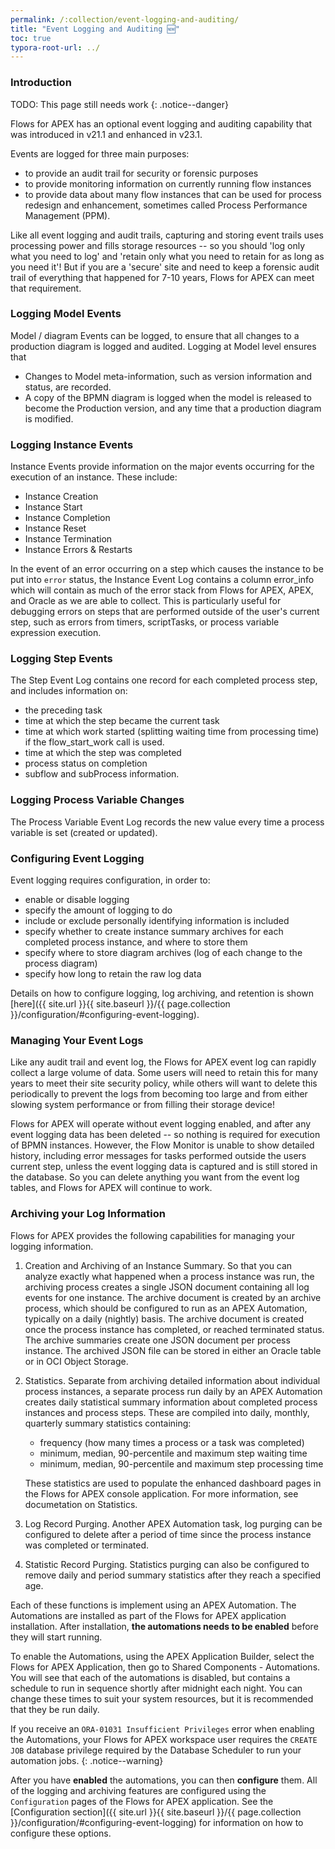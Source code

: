 ```yaml
---
permalink: /:collection/event-logging-and-auditing/
title: "Event Logging and Auditing 🆕"
toc: true
typora-root-url: ../
---
```

### Introduction

TODO: This page still needs work
{: .notice--danger}

Flows for APEX has an optional event logging and auditing capability that was introduced in v21.1 and enhanced in v23.1.

Events are logged for three main purposes:

- to provide an audit trail for security or forensic purposes
- to provide monitoring information on currently running flow instances
- to provide data about many flow instances that can be used for process redesign and enhancement, sometimes called Process Performance Management (PPM).

Like all event logging and audit trails, capturing and storing event trails uses processing power and fills storage resources -- so you should 'log only what you need to log' and 'retain only what you need to retain for as long as you need it'!  But if you are a 'secure' site and need to keep a forensic audit trail of everything that happened for 7-10 years, Flows for APEX can meet that requirement.

### Logging Model Events

Model / diagram Events can be logged, to ensure that all changes to a production diagram is logged and audited.  Logging at Model level ensures that 

- Changes to Model meta-information, such as version information and status, are recorded.
- A copy of the BPMN diagram is logged when the model is released to become the Production version, and any time that a production diagram is modified.


### Logging Instance Events

Instance Events provide information on the major events occurring for the execution of an instance.  These include:

- Instance Creation
- Instance Start
- Instance Completion
- Instance Reset
- Instance Termination
- Instance Errors & Restarts

In the event of an error occurring on a step which causes the instance to be put into `error` status, the Instance Event Log contains a column error_info which will contain as much of the error stack from Flows for APEX, APEX, and Oracle as we are able to collect.  This is particularly useful for debugging errors on steps that are performed outside of the user's current step, such as errors from timers, scriptTasks, or process variable expression execution.

### Logging Step Events

The Step Event Log contains one record for each completed process step, and includes information on:

- the preceding task
- time at which the step became the current task
- time at which work started (splitting waiting time from processing time) if the flow_start_work call is used.
- time at which the step was completed
- process status on completion
- subflow and subProcess information.

### Logging Process Variable Changes

The Process Variable Event Log records the new value every time a process variable is set (created or updated).

### Configuring Event Logging

Event logging requires configuration, in order to:

- enable or disable logging
- specify the amount of logging to do
- include or exclude personally identifying information is included
- specify whether to create instance summary archives for each completed process instance, and where to store them
- specify where to store diagram archives (log of each change to the process diagram)
- specify how long to retain the raw log data

Details on how to configure logging, log archiving, and retention is shown [here]({{ site.url }}{{ site.baseurl }}/{{ page.collection }}/configuration/#configuring-event-logging).


### Managing Your Event Logs

Like any audit trail and event log, the Flows for APEX event log can rapidly collect a large volume of data.  Some users will need to retain this for many years to meet their site security policy, while others will want to delete this periodically to prevent the logs from becoming too large and from either slowing system performance or from filling their storage device!

Flows for APEX will operate without event logging enabled, and after any event logging data has been deleted -- so nothing is required for execution of BPMN instances.  However, the Flow Monitor is unable to show detailed history, including error messages for tasks performed outside the users current step, unless the event logging data is captured and is still stored in the database. So you can delete anything you want from the event log tables, and Flows for APEX will continue to work.

### Archiving your Log Information

Flows for APEX provides the following capabilities for managing your logging information.

1.  Creation and Archiving of an Instance Summary.  So that you can analyze exactly what happened when a process instance was run, the archiving process creates a single JSON document containing all log events for one instance.   The archive document is created by an archive process, which should be configured to run as an APEX Automation, typically on a daily (nightly) basis.  The archive document is created once the process instance has completed, or reached terminated status. The archive summaries create one JSON document per process instance.  The archived JSON file can be stored in either an Oracle table or in OCI Object Storage.

2. Statistics.  Separate from archiving detailed information about individual process instances, a separate process run daily by an APEX Automation creates daily statistical summary information about completed process instances and process steps.   These are compiled into daily, monthly, quarterly summary statistics containing:
   
   - frequency (how many times a process or a task was completed)
   - minimum, median, 90-percentile and maximum step waiting time
   - minimum, median, 90-percentile and maximum step processing time
   
   
    These statistics are used to populate the enhanced dashboard pages in the Flows for APEX console application.  For more information, see documetation on Statistics.
   
3. Log Record Purging.  Another APEX Automation task, log purging can be configured to delete after a period of time since the process instance was completed or terminated.
4. Statistic Record Purging.  Statistics purging can also be configured to remove daily and period summary statistics after they reach a specified age.

Each of these functions is implement using an APEX Automation.  The Automations are installed as part of the Flows for APEX application installation.   After installation, **the automations needs to be enabled** before they will start running.

To enable the Automations, using the APEX Application Builder, select the Flows for APEX Application, then go to Shared Components - Automations.  You will see that each of the automations is disabled, but contains a schedule to run in sequence shortly after midnight each night.  You can change these times to suit your system resources, but it is recommended that they be run daily.

If you receive an `ORA-01031 Insufficient Privileges` error when enabling the Automations, your Flows for APEX workspace user requires the `CREATE JOB` database privilege required by the Database Scheduler to run your automation jobs.  {: .notice--warning}

After you have **enabled** the automations, you can then **configure** them.  All of the logging and archiving features are configured using the `Configuration`  pages of the Flows for APEX application.  See the [Configuration section]({{ site.url }}{{ site.baseurl }}/{{ page.collection }}/configuration/#configuring-event-logging) for information on how to configure these options.



